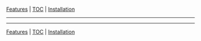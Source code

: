 [Features](features.md) | [TOC](README.md) | [Installation](installation.md)
- - -

- - -

[Features](features.md) | [TOC](README.md) | [Installation](installation.md)
